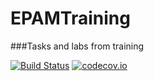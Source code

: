 # EPAMTraining

###Tasks and labs from training

[![Build Status](https://travis-ci.org/artemjackson/EPAMTraining.svg?branch=master)](https://travis-ci.org/artemjackson/EPAMTraining)
[![codecov.io](https://codecov.io/github/artemjackson/EPAMTraining/coverage.svg?branch=master)](https://codecov.io/github/artemjackson/EPAMTraining?branch=master)
